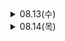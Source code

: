 <details>
<summary>08.13(수)</summary>

# 한계점
작업장 내 위험구역(중장비)에서 사람 인식을 잘 못하여 위험함

# 개선점
opencv, tensorflow, yolo로 cctv 영상에서 사람을 탐지하여 개선함
</details>

<details>
<summary>08.14(목)</summary> 

# 한계점
cctv로 사고상황 직전에 발견했을때 전달이 좀 늦지않을까.

# 개선점
opencv, tensorflow, yolo로 cctv 영상에서 사람을 탐지하여 바로 알림을 보낼 수 있도록 개선 중

</details>